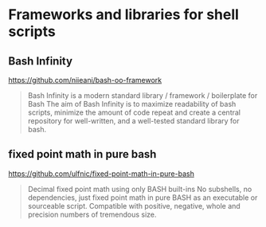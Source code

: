 # Frameworks and libraries for shell scripts

## Bash Infinity

https://github.com/niieani/bash-oo-framework

> Bash Infinity is a modern standard library / framework / boilerplate for Bash
> The aim of Bash Infinity is to maximize readability of bash scripts, minimize the amount of code repeat and create a central repository for well-written, and a well-tested standard library for bash.

## fixed point math in pure bash

https://github.com/ulfnic/fixed-point-math-in-pure-bash

> Decimal fixed point math using only BASH built-ins
> No subshells, no dependencies, just fixed point math in pure BASH as an executable or sourceable script.
> Compatible with positive, negative, whole and precision numbers of tremendous size.
